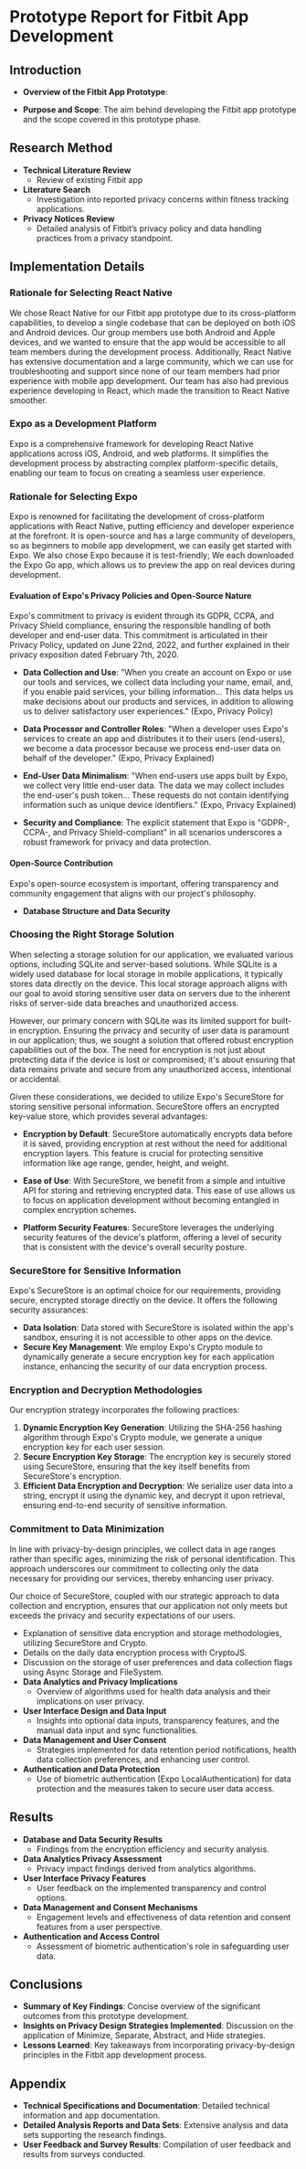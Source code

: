 # Prototype Report for Fitbit App Development

## Introduction
- **Overview of the Fitbit App Prototype**: 

- **Purpose and Scope**: The aim behind developing the Fitbit app prototype and the scope covered in this prototype phase.

## Research Method
- **Technical Literature Review**
  - Review of existing Fitbit app
- **Literature Search**
  - Investigation into reported privacy concerns within fitness tracking applications.
- **Privacy Notices Review**
  - Detailed analysis of Fitbit’s privacy policy and data handling practices from a privacy standpoint.

## Implementation Details

### Rationale for Selecting React Native

We chose React Native for our Fitbit app prototype due to its cross-platform capabilities, to develop a single codebase that can be deployed on both iOS and Android devices. Our group members use both Android and Apple devices, and we wanted to ensure that the app would be accessible to all team members during the development process. Additionally, React Native has extensive documentation and a large community, which we can use for troubleshooting and support since none of our team members had prior experience with mobile app development. Our team has also had previous experience developing in React, which made the transition to React Native smoother.

### Expo as a Development Platform

Expo is a comprehensive framework for developing React Native applications across iOS, Android, and web platforms. It simplifies the development process by abstracting complex platform-specific details, enabling our team to focus on creating a seamless user experience.

### Rationale for Selecting Expo

Expo is renowned for facilitating the development of cross-platform applications with React Native, putting efficiency and developer experience at the forefront. It is open-source and has a large community of developers, so as beginners to mobile app development, we can easily get started with Expo. We also chose Expo because it is test-friendly; We each downloaded the Expo Go app, which allows us to preview the app on real devices during development. 

#### Evaluation of Expo's Privacy Policies and Open-Source Nature

Expo's commitment to privacy is evident through its GDPR, CCPA, and Privacy Shield compliance, ensuring the responsible handling of both developer and end-user data. This commitment is articulated in their Privacy Policy, updated on June 22nd, 2022, and further explained in their privacy exposition dated February 7th, 2020.

- **Data Collection and Use**: "When you create an account on Expo or use our tools and services, we collect data including your name, email, and, if you enable paid services, your billing information... This data helps us make decisions about our products and services, in addition to allowing us to deliver satisfactory user experiences." (Expo, Privacy Policy)

- **Data Processor and Controller Roles**: "When a developer uses Expo's services to create an app and distributes it to their users (end-users), we become a data processor because we process end-user data on behalf of the developer." (Expo, Privacy Explained)

- **End-User Data Minimalism**: "When end-users use apps built by Expo, we collect very little end-user data. The data we may collect includes the end-user's push token... These requests do not contain identifying information such as unique device identifiers." (Expo, Privacy Explained)

- **Security and Compliance**: The explicit statement that Expo is "GDPR-, CCPA-, and Privacy Shield-compliant" in all scenarios underscores a robust framework for privacy and data protection.

#### Open-Source Contribution
Expo's open-source ecosystem is important, offering transparency and community engagement that aligns with our project's philosophy. 


- **Database Structure and Data Security**
### Choosing the Right Storage Solution

When selecting a storage solution for our application, we evaluated various options, including SQLite and server-based solutions. While SQLite is a widely used database for local storage in mobile applications, it typically stores data directly on the device. This local storage approach aligns with our goal to avoid storing sensitive user data on servers due to the inherent risks of server-side data breaches and unauthorized access.

However, our primary concern with SQLite was its limited support for built-in encryption. Ensuring the privacy and security of user data is paramount in our application; thus, we sought a solution that offered robust encryption capabilities out of the box. The need for encryption is not just about protecting data if the device is lost or compromised; it's about ensuring that data remains private and secure from any unauthorized access, intentional or accidental.

Given these considerations, we decided to utilize Expo's SecureStore for storing sensitive personal information. SecureStore offers an encrypted key-value store, which provides several advantages:

- **Encryption by Default**: SecureStore automatically encrypts data before it is saved, providing encryption at rest without the need for additional encryption layers. This feature is crucial for protecting sensitive information like age range, gender, height, and weight.

- **Ease of Use**: With SecureStore, we benefit from a simple and intuitive API for storing and retrieving encrypted data. This ease of use allows us to focus on application development without becoming entangled in complex encryption schemes.

- **Platform Security Features**: SecureStore leverages the underlying security features of the device's platform, offering a level of security that is consistent with the device's overall security posture.

### SecureStore for Sensitive Information

Expo's SecureStore is an optimal choice for our requirements, providing secure, encrypted storage directly on the device. It offers the following security assurances:

- **Data Isolation**: Data stored with SecureStore is isolated within the app's sandbox, ensuring it is not accessible to other apps on the device.
- **Secure Key Management**: We employ Expo's Crypto module to dynamically generate a secure encryption key for each application instance, enhancing the security of our data encryption process.

### Encryption and Decryption Methodologies

Our encryption strategy incorporates the following practices:

1. **Dynamic Encryption Key Generation**: Utilizing the SHA-256 hashing algorithm through Expo's Crypto module, we generate a unique encryption key for each user session.
2. **Secure Encryption Key Storage**: The encryption key is securely stored using SecureStore, ensuring that the key itself benefits from SecureStore's encryption.
3. **Efficient Data Encryption and Decryption**: We serialize user data into a string, encrypt it using the dynamic key, and decrypt it upon retrieval, ensuring end-to-end security of sensitive information.

### Commitment to Data Minimization

In line with privacy-by-design principles, we collect data in age ranges rather than specific ages, minimizing the risk of personal identification. This approach underscores our commitment to collecting only the data necessary for providing our services, thereby enhancing user privacy.

Our choice of SecureStore, coupled with our strategic approach to data collection and encryption, ensures that our application not only meets but exceeds the privacy and security expectations of our users.

  - Explanation of sensitive data encryption and storage methodologies, utilizing SecureStore and Crypto.
  - Details on the daily data encryption process with CryptoJS.
  - Discussion on the storage of user preferences and data collection flags using Async Storage and FileSystem.
- **Data Analytics and Privacy Implications**
  - Overview of algorithms used for health data analysis and their implications on user privacy.
- **User Interface Design and Data Input**
  - Insights into optional data inputs, transparency features, and the manual data input and sync functionalities.
- **Data Management and User Consent**
  - Strategies implemented for data retention period notifications, health data collection preferences, and enhancing user control.
- **Authentication and Data Protection**
  - Use of biometric authentication (Expo LocalAuthentication) for data protection and the measures taken to secure user data access.

## Results
- **Database and Data Security Results**
  - Findings from the encryption efficiency and security analysis.
- **Data Analytics Privacy Assessment**
  - Privacy impact findings derived from analytics algorithms.
- **User Interface Privacy Features**
  - User feedback on the implemented transparency and control options.
- **Data Management and Consent Mechanisms**
  - Engagement levels and effectiveness of data retention and consent features from a user perspective.
- **Authentication and Access Control**
  - Assessment of biometric authentication's role in safeguarding user data.

## Conclusions
- **Summary of Key Findings**: Concise overview of the significant outcomes from this prototype development.
- **Insights on Privacy Design Strategies Implemented**: Discussion on the application of Minimize, Separate, Abstract, and Hide strategies.
- **Lessons Learned**: Key takeaways from incorporating privacy-by-design principles in the Fitbit app development process.

## Appendix
- **Technical Specifications and Documentation**: Detailed technical information and app documentation.
- **Detailed Analysis Reports and Data Sets**: Extensive analysis and data sets supporting the research findings.
- **User Feedback and Survey Results**: Compilation of user feedback and results from surveys conducted.